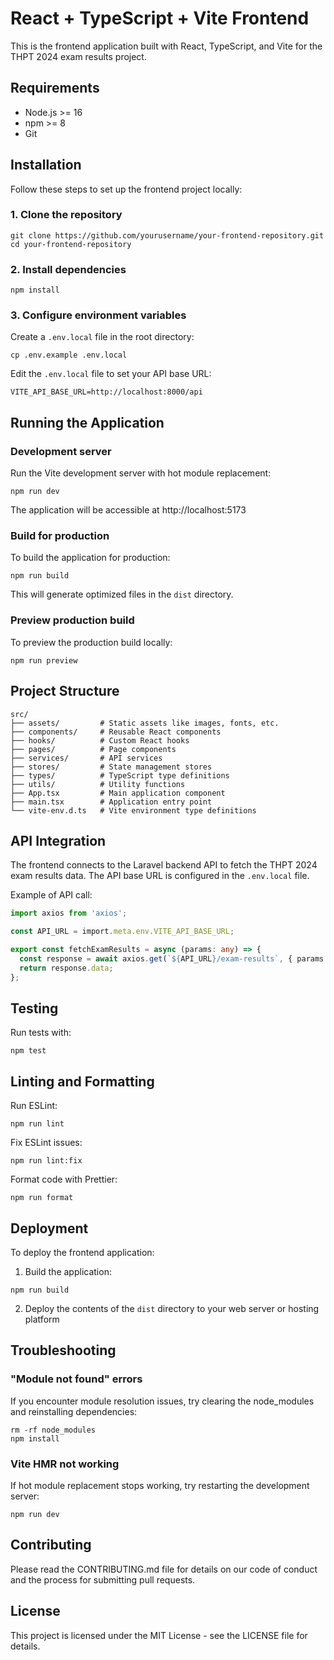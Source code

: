 # React + TypeScript + Vite Frontend

This is the frontend application built with React, TypeScript, and Vite for the THPT 2024 exam results project.

## Requirements

- Node.js >= 16
- npm >= 8
- Git

## Installation

Follow these steps to set up the frontend project locally:

### 1. Clone the repository

```
git clone https://github.com/yourusername/your-frontend-repository.git
cd your-frontend-repository
```

### 2. Install dependencies

```
npm install
```

### 3. Configure environment variables

Create a `.env.local` file in the root directory:

```
cp .env.example .env.local
```

Edit the `.env.local` file to set your API base URL:

```
VITE_API_BASE_URL=http://localhost:8000/api
```

## Running the Application

### Development server

Run the Vite development server with hot module replacement:

```
npm run dev
```

The application will be accessible at http://localhost:5173

### Build for production

To build the application for production:

```
npm run build
```

This will generate optimized files in the `dist` directory.

### Preview production build

To preview the production build locally:

```
npm run preview
```

## Project Structure

```
src/
├── assets/         # Static assets like images, fonts, etc.
├── components/     # Reusable React components
├── hooks/          # Custom React hooks
├── pages/          # Page components
├── services/       # API services
├── stores/         # State management stores
├── types/          # TypeScript type definitions
├── utils/          # Utility functions
├── App.tsx         # Main application component
├── main.tsx        # Application entry point
└── vite-env.d.ts   # Vite environment type definitions
```

## API Integration

The frontend connects to the Laravel backend API to fetch the THPT 2024 exam results data. The API base URL is configured in the `.env.local` file.

Example of API call:

```typescript
import axios from 'axios';

const API_URL = import.meta.env.VITE_API_BASE_URL;

export const fetchExamResults = async (params: any) => {
  const response = await axios.get(`${API_URL}/exam-results`, { params });
  return response.data;
};
```

## Testing

Run tests with:

```
npm test
```

## Linting and Formatting

Run ESLint:

```
npm run lint
```

Fix ESLint issues:

```
npm run lint:fix
```

Format code with Prettier:

```
npm run format
```

## Deployment

To deploy the frontend application:

1. Build the application:
```
npm run build
```

2. Deploy the contents of the `dist` directory to your web server or hosting platform

## Troubleshooting

### "Module not found" errors

If you encounter module resolution issues, try clearing the node_modules and reinstalling dependencies:

```
rm -rf node_modules
npm install
```

### Vite HMR not working

If hot module replacement stops working, try restarting the development server:

```
npm run dev
```

## Contributing

Please read the CONTRIBUTING.md file for details on our code of conduct and the process for submitting pull requests.

## License

This project is licensed under the MIT License - see the LICENSE file for details.
